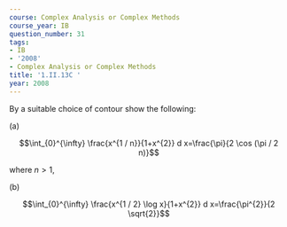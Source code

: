 ```yaml
---
course: Complex Analysis or Complex Methods
course_year: IB
question_number: 31
tags:
- IB
- '2008'
- Complex Analysis or Complex Methods
title: '1.II.13C '
year: 2008
---
```



By a suitable choice of contour show the following:

(a)

$$\int_{0}^{\infty} \frac{x^{1 / n}}{1+x^{2}} d x=\frac{\pi}{2 \cos (\pi / 2 n)}$$

where $n>1$,

(b)

$$\int_{0}^{\infty} \frac{x^{1 / 2} \log x}{1+x^{2}} d x=\frac{\pi^{2}}{2 \sqrt{2}}$$